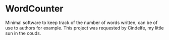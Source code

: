 # WordCounter
Minimal software to keep track of the number of words written, can be of use to authors for example.
This project was requested by Cindelfe, my little sun in the couds.
